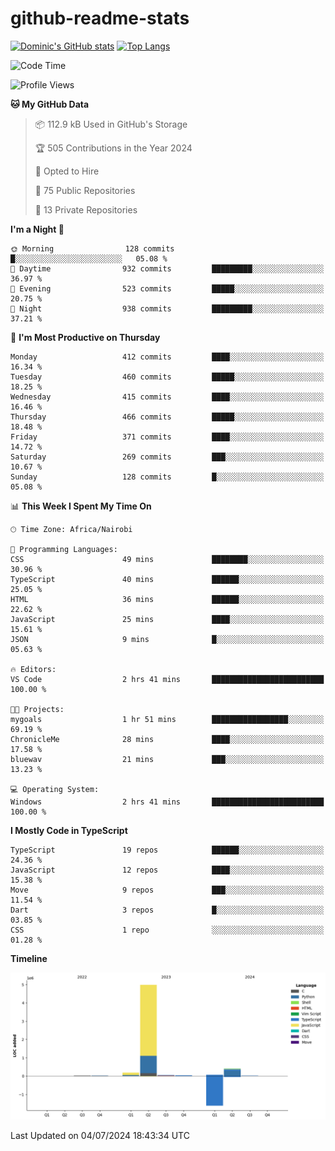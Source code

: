 # github-readme-stats
[![Dominic's GitHub stats](https://github-readme-stats.vercel.app/api?username=Domengo&show_icons=true)](https://github.com/anuraghazra/github-readme-stats)
[![Top Langs](https://github-readme-stats.vercel.app/api/top-langs/?username=Domengo&show_icons=true)](https://github.com/Domengo/github-readme-stats)

<!--START_SECTION:waka-->
![Code Time](http://img.shields.io/badge/Code%20Time-758%20hrs%2027%20mins-blue)

![Profile Views](http://img.shields.io/badge/Profile%20Views-0-blue)

**🐱 My GitHub Data** 

> 📦 112.9 kB Used in GitHub's Storage 
 > 
> 🏆 505 Contributions in the Year 2024
 > 
> 💼 Opted to Hire
 > 
> 📜 75 Public Repositories 
 > 
> 🔑 13 Private Repositories 
 > 
**I'm a Night 🦉** 

```text
🌞 Morning                128 commits         █░░░░░░░░░░░░░░░░░░░░░░░░   05.08 % 
🌆 Daytime                932 commits         █████████░░░░░░░░░░░░░░░░   36.97 % 
🌃 Evening                523 commits         █████░░░░░░░░░░░░░░░░░░░░   20.75 % 
🌙 Night                  938 commits         █████████░░░░░░░░░░░░░░░░   37.21 % 
```
📅 **I'm Most Productive on Thursday** 

```text
Monday                   412 commits         ████░░░░░░░░░░░░░░░░░░░░░   16.34 % 
Tuesday                  460 commits         █████░░░░░░░░░░░░░░░░░░░░   18.25 % 
Wednesday                415 commits         ████░░░░░░░░░░░░░░░░░░░░░   16.46 % 
Thursday                 466 commits         █████░░░░░░░░░░░░░░░░░░░░   18.48 % 
Friday                   371 commits         ████░░░░░░░░░░░░░░░░░░░░░   14.72 % 
Saturday                 269 commits         ███░░░░░░░░░░░░░░░░░░░░░░   10.67 % 
Sunday                   128 commits         █░░░░░░░░░░░░░░░░░░░░░░░░   05.08 % 
```


📊 **This Week I Spent My Time On** 

```text
🕑︎ Time Zone: Africa/Nairobi

💬 Programming Languages: 
CSS                      49 mins             ████████░░░░░░░░░░░░░░░░░   30.96 % 
TypeScript               40 mins             ██████░░░░░░░░░░░░░░░░░░░   25.05 % 
HTML                     36 mins             ██████░░░░░░░░░░░░░░░░░░░   22.62 % 
JavaScript               25 mins             ████░░░░░░░░░░░░░░░░░░░░░   15.61 % 
JSON                     9 mins              █░░░░░░░░░░░░░░░░░░░░░░░░   05.63 % 

🔥 Editors: 
VS Code                  2 hrs 41 mins       █████████████████████████   100.00 % 

🐱‍💻 Projects: 
mygoals                  1 hr 51 mins        █████████████████░░░░░░░░   69.19 % 
ChronicleMe              28 mins             ████░░░░░░░░░░░░░░░░░░░░░   17.58 % 
bluewav                  21 mins             ███░░░░░░░░░░░░░░░░░░░░░░   13.23 % 

💻 Operating System: 
Windows                  2 hrs 41 mins       █████████████████████████   100.00 % 
```

**I Mostly Code in TypeScript** 

```text
TypeScript               19 repos            ██████░░░░░░░░░░░░░░░░░░░   24.36 % 
JavaScript               12 repos            ████░░░░░░░░░░░░░░░░░░░░░   15.38 % 
Move                     9 repos             ███░░░░░░░░░░░░░░░░░░░░░░   11.54 % 
Dart                     3 repos             █░░░░░░░░░░░░░░░░░░░░░░░░   03.85 % 
CSS                      1 repo              ░░░░░░░░░░░░░░░░░░░░░░░░░   01.28 % 
```



**Timeline**

![Lines of Code chart](https://raw.githubusercontent.com/Domengo/Domengo/main/assets/bar_graph.png)


 Last Updated on 04/07/2024 18:43:34 UTC
<!--END_SECTION:waka-->


